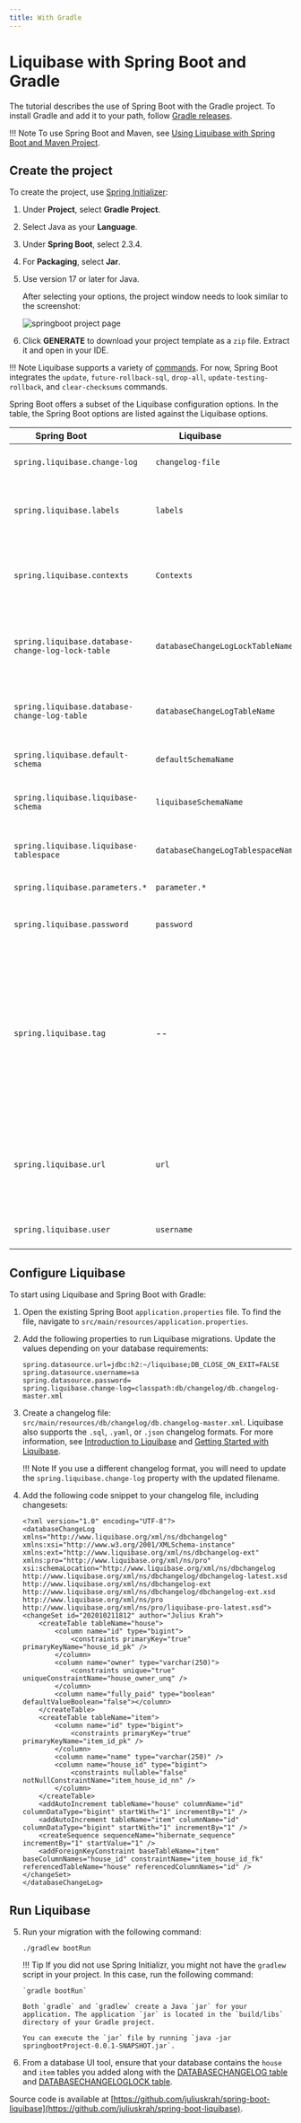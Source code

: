 ```yaml
---
title: With Gradle
---
```


# Liquibase with Spring Boot and Gradle


The tutorial describes the use of Spring Boot with the Gradle project. To install Gradle and add it to your path, follow [Gradle releases](https://gradle.org/releases/).

!!! Note
    To use Spring Boot and Maven, see [Using Liquibase with Spring Boot and Maven Project](../using-springboot-with-maven).

## Create the project

To create the project, use [Spring Initializer](https://start.spring.io):

1.  Under **Project**, select **Gradle Project**.
2.  Select Java as your **Language**.
3.  Under **Spring Boot**, select 2.3.4.
4.  For **Packaging**, select **Jar**.
5.  Use version 17 or later for Java.

    After selecting your options, the project window needs to look similar to the screenshot:

    ![springboot project page](springboot.png)

6. Click **GENERATE** to download your project template as a `zip` file. Extract it and open in your IDE.


!!! Note
    Liquibase supports a variety of [commands](https://docs.liquibase.com/commands/home.html). For now, Spring Boot integrates the `update`, `future-rollback-sql`, `drop-all`, `update-testing-rollback`, and `clear-checksums` commands.

Spring Boot offers a subset of the Liquibase configuration options. In the table, the Spring Boot options are listed against the Liquibase options.

| Spring Boot&nbsp;&nbsp;&nbsp;&nbsp;&nbsp;&nbsp;&nbsp;&nbsp;&nbsp;&nbsp;&nbsp;&nbsp;&nbsp;&nbsp;&nbsp;&nbsp; | Liquibase&nbsp;&nbsp;&nbsp;&nbsp;&nbsp;&nbsp;&nbsp;&nbsp;&nbsp;&nbsp;&nbsp;&nbsp;&nbsp;&nbsp;&nbsp;&nbsp;&nbsp;&nbsp;&nbsp;&nbsp;&nbsp;&nbsp; | Description |
| ----------- | --------- | ----------- |
| `spring.liquibase.change-log` | `changelog-file` | changelog configuration path |
| `spring.liquibase.labels` | `labels` | Comma-separated list of runtime labels to use |
| `spring.liquibase.contexts` | `Contexts` | Comma-separated list of runtime contexts to use |
| `spring.liquibase.database-change-log-lock-table` | `databaseChangeLogLockTableName` | Name of table to use for tracking concurrent Liquibase usage |
| `spring.liquibase.database-change-log-table` | `databaseChangeLogTableName` | Name of table to use for tracking change history |
| `spring.liquibase.default-schema` | `defaultSchemaName` | Default database schema |
| `spring.liquibase.liquibase-schema` | `liquibaseSchemaName` | Schema to use for Liquibase objects |
| `spring.liquibase.liquibase-tablespace` | `databaseChangeLogTablespaceName` | Tablespace to use for Liquibase objects |
| `spring.liquibase.parameters.*` | `parameter.*` | changelog parameters |
| `spring.liquibase.password` | `password` | Login password of the database to migrate |
| `spring.liquibase.tag` | -- | Tag name to use when applying database changes. Can also be used with `rollbackFile` to generate a rollback script for all existing changes associated with that tag |
| `spring.liquibase.url` | `url` | JDBC URL of the database to migrate. If not set, the primary configured data source is used |
| `spring.liquibase.user` | `username` | Login user of the database to migrate |

## Configure Liquibase

To start using Liquibase and Spring Boot with Gradle:

1.  Open the existing Spring Boot `application.properties` file. To find the file, navigate to `src/main/resources/application.properties`.
2.  Add the following properties to run Liquibase migrations. Update the values depending on your database requirements:
    ```
    spring.datasource.url=jdbc:h2:~/liquibase;DB_CLOSE_ON_EXIT=FALSE
    spring.datasource.username=sa
    spring.datasource.password=
    spring.liquibase.change-log=classpath:db/changelog/db.changelog-master.xml
    ```
3.  Create a changelog file: `src/main/resources/db/changelog/db.changelog-master.xml`. Liquibase also supports the `.sql`, `.yaml`, or `.json` changelog formats. For more information, see [Introduction to Liquibase](https://docs.liquibase.com/concepts/introduction-to-liquibase.html) and [Getting Started with Liquibase](https://docs.liquibase.com/start/home.html).

    !!! Note
        If you use a different changelog format, you will need to update the `spring.liquibase.change-log` property with the updated filename.

4.  Add the following code snippet to your changelog file, including changesets:

    ```
    <?xml version="1.0" encoding="UTF-8"?>
    <databaseChangeLog
    xmlns="http://www.liquibase.org/xml/ns/dbchangelog"
    xmlns:xsi="http://www.w3.org/2001/XMLSchema-instance"
    xmlns:ext="http://www.liquibase.org/xml/ns/dbchangelog-ext"
    xmlns:pro="http://www.liquibase.org/xml/ns/pro"
    xsi:schemaLocation="http://www.liquibase.org/xml/ns/dbchangelog
    http://www.liquibase.org/xml/ns/dbchangelog/dbchangelog-latest.xsd
    http://www.liquibase.org/xml/ns/dbchangelog-ext http://www.liquibase.org/xml/ns/dbchangelog/dbchangelog-ext.xsd
    http://www.liquibase.org/xml/ns/pro http://www.liquibase.org/xml/ns/pro/liquibase-pro-latest.xsd">
    <changeSet id="202010211812" author="Julius Krah">
        <createTable tableName="house">
            <column name="id" type="bigint">
                <constraints primaryKey="true" primaryKeyName="house_id_pk" />
            </column>
            <column name="owner" type="varchar(250)">
                <constraints unique="true" uniqueConstraintName="house_owner_unq" />
            </column>
            <column name="fully_paid" type="boolean" defaultValueBoolean="false"></column>
        </createTable>
        <createTable tableName="item">
            <column name="id" type="bigint">
                <constraints primaryKey="true" primaryKeyName="item_id_pk" />
            </column>
            <column name="name" type="varchar(250)" />
            <column name="house_id" type="bigint">
                <constraints nullable="false" notNullConstraintName="item_house_id_nn" />
            </column>
        </createTable>
        <addAutoIncrement tableName="house" columnName="id" columnDataType="bigint" startWith="1" incrementBy="1" />
        <addAutoIncrement tableName="item" columnName="id" columnDataType="bigint" startWith="1" incrementBy="1" />
        <createSequence sequenceName="hibernate_sequence" incrementBy="1" startValue="1" />
        <addForeignKeyConstraint baseTableName="item" baseColumnNames="house_id" constraintName="item_house_id_fk" referencedTableName="house" referencedColumnNames="id" />
    </changeSet>
    </databaseChangeLog>
    ```

## Run Liquibase

5.  Run your migration with the following command:

    ```
    ./gradlew bootRun
    ```
    !!! Tip
        If you did not use Spring Initializr, you might not have the `gradlew` script in your project. In this case, run the following command:
    
        `gradle bootRun`
    
        Both `gradle` and `gradlew` create a Java `jar` for your application. The application `jar` is located in the `build/libs` directory of your Gradle project.
    
        You can execute the `jar` file by running `java -jar springbootProject-0.0.1-SNAPSHOT.jar`.

6. From a database UI tool, ensure that your database contains the `house` and `item` tables you added along with the [DATABASECHANGELOG table](https://docs.liquibase.com/concepts/tracking-tables/databasechangelog-table.html) and [DATABASECHANGELOGLOCK table](https://docs.liquibase.com/concepts/tracking-tables/databasechangeloglock-table.html).

Source code is available at [https://github.com/juliuskrah/spring-boot-liquibase](https://github.com/juliuskrah/spring-boot-liquibase).
